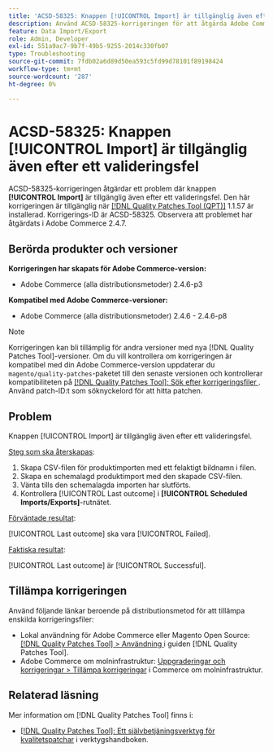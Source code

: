 ```yaml
---
title: 'ACSD-58325: Knappen [!UICONTROL Import] är tillgänglig även efter ett valideringsfel'
description: Använd ACSD-58325-korrigeringen för att åtgärda Adobe Commerce-problemet där knappen [!UICONTROL Import] är tillgänglig även efter ett valideringsfel.
feature: Data Import/Export
role: Admin, Developer
exl-id: 551a9ac7-9b7f-49b5-9255-2014c330fb07
type: Troubleshooting
source-git-commit: 7fdb02a6d89d50ea593c5fd99d78101f89198424
workflow-type: tm+mt
source-wordcount: '287'
ht-degree: 0%

---
```


# ACSD-58325: Knappen [!UICONTROL Import] är tillgänglig även efter ett valideringsfel

ACSD-58325-korrigeringen åtgärdar ett problem där knappen **[!UICONTROL Import]** är tillgänglig även efter ett valideringsfel. Den här korrigeringen är tillgänglig när [[!DNL Quality Patches Tool (QPT)]](/help/tools/quality-patches-tool/quality-patches-tool-to-self-serve-quality-patches.md) 1.1.57 är installerad. Korrigerings-ID är ACSD-58325. Observera att problemet har åtgärdats i Adobe Commerce 2.4.7.

## Berörda produkter och versioner

**Korrigeringen har skapats för Adobe Commerce-version:**
* Adobe Commerce (alla distributionsmetoder) 2.4.6-p3

**Kompatibel med Adobe Commerce-versioner:**
* Adobe Commerce (alla distributionsmetoder) 2.4.6 - 2.4.6-p8

>[!NOTE]
>
>Korrigeringen kan bli tillämplig för andra versioner med nya [!DNL Quality Patches Tool]-versioner. Om du vill kontrollera om korrigeringen är kompatibel med din Adobe Commerce-version uppdaterar du `magento/quality-patches`-paketet till den senaste versionen och kontrollerar kompatibiliteten på [[!DNL Quality Patches Tool]: Sök efter korrigeringsfiler ](https://experienceleague.adobe.com/tools/commerce-quality-patches/index.html?lang=sv-SE). Använd patch-ID:t som söknyckelord för att hitta patchen.

## Problem

Knappen [!UICONTROL Import] är tillgänglig även efter ett valideringsfel.

<u>Steg som ska återskapas</u>:

1. Skapa CSV-filen för produktimporten med ett felaktigt bildnamn i filen.
1. Skapa en schemalagd produktimport med den skapade CSV-filen.
1. Vänta tills den schemalagda importen har slutförts.
1. Kontrollera [!UICONTROL Last outcome] i **[!UICONTROL Scheduled Imports/Exports]**-rutnätet.

<u>Förväntade resultat</u>:

[!UICONTROL Last outcome] ska vara [!UICONTROL Failed].

<u>Faktiska resultat</u>:

[!UICONTROL Last outcome] är [!UICONTROL Successful].

## Tillämpa korrigeringen

Använd följande länkar beroende på distributionsmetod för att tillämpa enskilda korrigeringsfiler:

* Lokal användning för Adobe Commerce eller Magento Open Source: [[!DNL Quality Patches Tool] > Användning ](/help/tools/quality-patches-tool/usage.md) i guiden [!DNL Quality Patches Tool].
* Adobe Commerce om molninfrastruktur: [Uppgraderingar och korrigeringar > Tillämpa korrigeringar](https://experienceleague.adobe.com/docs/commerce-cloud-service/user-guide/develop/upgrade/apply-patches.html?lang=sv-SE) i Commerce om molninfrastruktur.


## Relaterad läsning

Mer information om [!DNL Quality Patches Tool] finns i:

* [[!DNL Quality Patches Tool]: Ett självbetjäningsverktyg för kvalitetspatchar](/help/tools/quality-patches-tool/quality-patches-tool-to-self-serve-quality-patches.md) i verktygshandboken.
